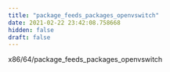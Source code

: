 ```yaml
---
title: "package_feeds_packages_openvswitch"
date: 2021-02-22 23:42:08.758668
hidden: false
draft: false
---
```


x86/64/package_feeds_packages_openvswitch

